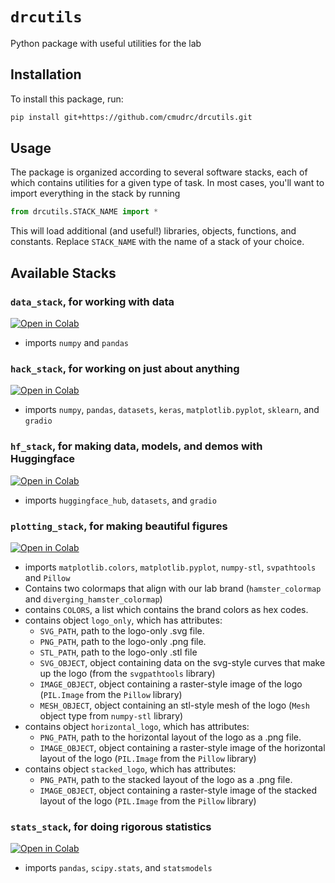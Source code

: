 # `drcutils`
Python package with useful utilities for the lab

## Installation
To install this package, run:
```bash
pip install git+https://github.com/cmudrc/drcutils.git
```

## Usage
The package is organized according to several software stacks, each of which contains utilities for a given type of task. In most cases, you'll want to import everything in the stack by running
```python
from drcutils.STACK_NAME import *
```
This will load additional (and useful!) libraries, objects, functions, and constants. Replace `STACK_NAME` with the name of a stack of your choice. 

## Available Stacks

### `data_stack`, for working with data 

[![Open in Colab](https://colab.research.google.com/assets/colab-badge.svg)](https://colab.research.google.com/github/cmudrc/drcutils/blob/main/examples/data_stack.ipynb) 
- imports `numpy` and `pandas`

### `hack_stack`, for working on just about anything 

[![Open in Colab](https://colab.research.google.com/assets/colab-badge.svg)](https://colab.research.google.com/github/cmudrc/drcutils/blob/main/examples/hack_stack.ipynb) 
- imports `numpy`, `pandas`, `datasets`, `keras`, `matplotlib.pyplot`, `sklearn`, and `gradio`

### `hf_stack`, for making data, models, and demos with Huggingface 

[![Open in Colab](https://colab.research.google.com/assets/colab-badge.svg)](https://colab.research.google.com/github/cmudrc/drcutils/blob/main/examples/hf_stack.ipynb) 
- imports `huggingface_hub`, `datasets`, and `gradio`

### `plotting_stack`, for making beautiful figures 

[![Open in Colab](https://colab.research.google.com/assets/colab-badge.svg)](https://colab.research.google.com/github/cmudrc/drcutils/blob/main/examples/plotting_stack.ipynb) 
- imports `matplotlib.colors`, `matplotlib.pyplot`, `numpy-stl`, `svpathtools` and `Pillow`
- Contains two colormaps that align with our lab brand (`hamster_colormap` and `diverging_hamster_colormap`)
- contains `COLORS`, a list which contains the brand colors as hex codes. 
- contains object `logo_only`, which has attributes:
  - `SVG_PATH`, path to the logo-only .svg file.
  - `PNG_PATH`, path to the logo-only .png file.
  - `STL_PATH`, path to the logo-only .stl file
  - `SVG_OBJECT`, object containing data on the svg-style curves that make up the logo (from the `svgpathtools` library)
  - `IMAGE_OBJECT`, object containing a raster-style image of the logo (`PIL.Image` from the `Pillow` library)
  - `MESH_OBJECT`, object containing an stl-style mesh of the logo (`Mesh` object type from `numpy-stl` library)
- contains object `horizontal_logo`, which has attributes:
  - `PNG_PATH`, path to the horizontal layout of the logo as a .png file.
  - `IMAGE_OBJECT`, object containing a raster-style image of the horizontal layout of the logo (`PIL.Image` from the `Pillow` library)
- contains object `stacked_logo`, which has attributes:
  - `PNG_PATH`, path to the stacked layout of the logo as a .png file.
  - `IMAGE_OBJECT`, object containing a raster-style image of the stacked layout of the logo (`PIL.Image` from the `Pillow` library)    

### `stats_stack`, for doing rigorous statistics 

[![Open in Colab](https://colab.research.google.com/assets/colab-badge.svg)](https://colab.research.google.com/github/cmudrc/drcutils/blob/main/examples/stats_stack.ipynb) 
- imports `pandas`, `scipy.stats`, and `statsmodels`
